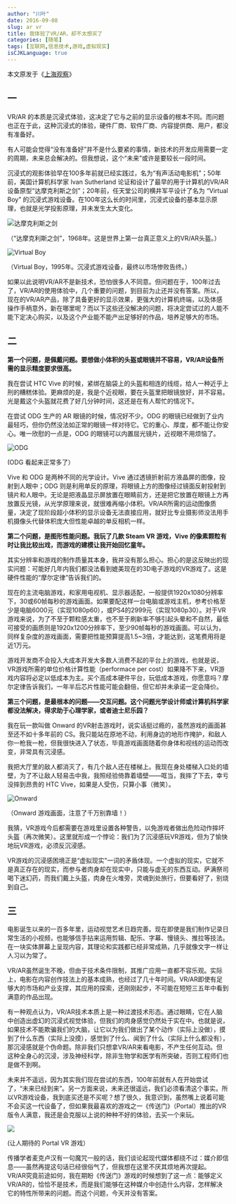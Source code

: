 ```yaml
---
author: "川叶"
date: 2016-09-08
slug: ar vr
title: 我体验了VR/AR，却不太想买了
categories: [随笔]
tags: [互联网,信息技术,游戏,虚拟现实]
isCJKLanguage: true
---
```


本文原发于《[上海观察](https://www.shobserver.com/news/detail?id=29964)》

## 一

VR/AR 的本质是沉浸式体验，这决定了它与之前的显示设备的根本不同。而问题也正在于此，这种沉浸式的体验，硬件厂商、软件厂商、内容提供商、用户，都没有准备好。

有人可能会觉得“没有准备好”并不是什么要紧的事情，新技术的开发应用需要一定的周期，未来总会解决的。但我想说，这个“未来”或许是要较长一段时间。

<!--more-->

沉浸式的观影体验早在100多年前就已经实践过，名为“有声活动电影机”；50年前，美国计算机科学家 Ivan Sutherland 论证和设计了最早的用于计算机的VR/AR设备原型“达摩克利斯之剑”；20年前，任天堂公司的横井军平设计了名为 “Virtual Boy” 的沉浸式游戏设备。在100年这么长的时间里，沉浸式设备的基本显示原理，也就是光学投影原理，并未发生太大变化。

![达摩克利斯之剑](/images/vr_ar/b60cf303-acd9-4278-b29b-45c5ca3c0820.jpg)

（“达摩克利斯之剑”，1968年。这是世界上第一台真正意义上的VR/AR头盔。）

![Virtual Boy](/images/vr_ar/395a26b8-2a8e-4ffc-a3b9-45748372fccb.jpg)

（Virtual Boy，1995年。沉浸式游戏设备，最终以市场惨败告终。）

如果以此说明VR/AR不是新技术，恐怕很多人不同意。但问题在于，100年过去了，VR/AR的使用体验中，几个重要的问题，到目前为止还并没有答案。所以，现在的VR/AR产品，除了具备更好的显示效果，更强大的计算机终端，以及体感操作手柄意外，新在哪里呢？而以下这些还没解决的问题，将决定尝试过的人能不能下定决心购买，以及这个产业能不能产出足够好的作品，培养足够大的市场。

## 二

**第一个问题，是佩戴问题。要想做小体积的头盔或眼镜并不容易，VR/AR设备所需的显示精度要求很高。**

我在尝试 HTC Vive 的时候，紧绑在脑袋上的头盔和相连的线缆，给人一种近乎上刑的糟糕体验。更麻烦的是，我是个近视眼，要在头盔里把眼镜放好，并不容易。光是戴这个头盔就花费了好几分钟时间，这还是在有人帮忙的情况下。

在尝试 ODG 生产的 AR 眼镜的时候，情况好不少。ODG 的眼镜已经做到了业内最轻巧，但你仍然没法如正常的眼镜一样对待它。它的重心、厚度，都不能让你安心。唯一欣慰的一点是，ODG 的眼镜可以内置屈光镜片，近视眼不用烦恼了。

![ODG](/images/vr_ar/c5c1d3ac-fd4b-4e3d-a74e-21c9de7d7d59.jpg)

(ODG 看起来正常多了）

Vive 和 ODG 是两种不同的光学设计。Vive 通过透镜折射前方液晶屏的图像，投射到人眼中；ODG 则是利用单反的原理，将眼镜上方的图像经过镜面反射投射到镜片和人眼中。无论是把液晶显示屏放置在眼睛前方，还是把它放置在眼镜上方再放置反光镜，从光学原理来说，就很难再缩小体积。VR/AR所需的运动图像质量，决定了现阶段超小体积的显示设备无法直接应用，就好比专业摄影师没法用手机摄像头代替体积庞大但性能卓越的单反相机一样。

**第二个问题，是图形性能问题。我玩了几款 Steam VR 游戏，Vive 的像素颗粒有时让我比较出戏，而游戏的建模让我开始回忆童年。**

其实分辨率和游戏的制作质量其本身，我并没有那么担心。担心的是这反映出的现实问题：可能好几年内我们都没法看到媲美现在的3D电子游戏的VR游戏了。这是硬件性能的“摩尔定律”告诉我们的。

现在的主流电脑游戏，和家用电视机、显示器适配，一般提供1920x1080分辨率下，30或60帧每秒的游戏画面。如果要配这样一台电脑或游戏主机，参考价格至少是电脑6000元（实现1080p60），或PS4的2999元（实现1080p30）。对于VR游戏来说，为了不至于颗粒感太重，也不至于刷新率不够引起头晕和不自然，最低可接受的画质则是1920x1200分辨率下，至少90帧每秒的游戏画面。可以认为，同样复杂度的游戏画面，需要把性能预算提高1.5~3倍，才能达到，这笔费用将是近1万元。

游戏开发商不会投入大成本开发大多数人消费不起的平台上的游戏，也就是说，VR游戏所需的单位价格计算性能（performace per cost）如果降不下来，VR游戏内容将必定以低成本为主。买个高成本硬件平台，玩低成本游戏，你愿意吗？摩尔定律告诉我们，一年半后芯片性能可能会翻倍，但它却并未承诺一定会降价。

**第三个问题，是最根本的问题——交互问题。这个问题光学设计师或计算机科学家都没法解决，得求助于心理学家，或者迪士尼乐园？**

我在玩一款叫做 Onward 的VR射击游戏时，说实话挺过瘾的，虽然游戏的画面甚至还不如十多年前的 CS。我只能站在原地不动，利用身边的地形作掩护，和敌人你一枪我一枪，但我很快进入了状态，毕竟游戏画面随着你身体和视线的运动而改变，非常具有沉浸感。

我把大厅里的敌人都消灭了，有几个敌人还在楼梯上。我现在身处楼梯入口处的墙壁，为了不让敌人轻易击中我，我照经验倚靠着墙壁——哐当，我摔了下去，幸亏没摔到昂贵的 HTC Vive，如果是人受伤，只算小事（微笑）。

![Onward](/images/vr_ar/22d8ebf2-a24b-4294-81cb-bc149c8420d3.jpg)

（Onward 游戏画面，注意了千万别靠墙！）

我猜，VR游戏今后都需要在游戏里设置各种警告，以免游戏者做出危险动作摔坏头盔（再次微笑）。这里就形成一个悖论：我们为了沉浸感玩VR游戏，但为了愉快地玩VR游戏，必须反沉浸感。

VR游戏的沉浸感困境正是“虚拟现实”一词的矛盾体现。一个虚拟的现实，它就不是真正存在的现实，而参与者肉身却在现实中，只能与虚无的东西互动。萨满祭司喝下迷幻药，而我们戴上头盔，肉身在火堆旁，灵魂到处旅行，但要看好了，别烧到自己。

## 三

电影诞生以来的一百多年里，运动视觉艺术日趋完善。现在即使是我们制作记录日常生活的小视频，也能够信手拈来运用剪辑、配乐、字幕、慢镜头、推拉等技法。在一块实体屏幕上呈现内容，其理论和实践都已经非常成熟，几乎就像文字一样让人习以为常了。

VR/AR虽然诞生不晚，但由于技术条件限制，其推广应用一直都不容乐观。实际上，电影在内容创作技法上的基本成熟，也经过了几十年时间。VR/AR即使有足够大的市场和产业支撑，其应用的探索，还刚刚起步，不可能在短短三五年中看到满意的作品出现。

有一种观点认为，VR/AR技术本质上是一种过渡技术形态。通过眼睛，它在人脑中创造出虚幻的沉浸式视觉体验，但我们的肉身感觉仍然处于实在中。也就是说，如果技术不能欺骗我们的大脑，让它以为我们做出了某个动作（实际上没做），摸到了什么东西（实际上没摸），感觉到了什么、闻到了什么（实际上什么都没有），那沉浸感就是个伪命题。除非我们只想拿VR/AR来看电影，不产生任何互动。但这种全身心的沉浸，涉及神经科学，除非生物学和医学有所突破，否则工程师们也是做不到啊。

未来并不遥远，因为其实我们现在尝试的东西，100年前就有人在开始尝试了，“未来已经到来”。另一方面来说，未来还很遥远，我们必须看清这个事实。所以VR游戏设备，我到底买还是不买呢？想了很久，我意识到，虽然嘴上说着可能不会买这一代设备了，但如果我最喜欢的游戏之一《传送门》（Portal）推出的VR版令人满意，我还是会克服以上说的种种不好的体验，去买一个来玩。

![](/images/vr_ar/78d33ec0-e2cf-44fe-b7a0-2364786e84e5.jpg)

(让人期待的 Portal VR 游戏）

传播学者麦克卢汉有一句魔咒一般的话，我们谈论起现代媒体都绕不过：媒介即信息——虽然再提这句话已经很俗气了，但我想在这里不厌其烦地再次提起。VR/AR究竟前途如何，我在期盼《传送门》游戏的时候想到了这一点：能够定义VR/AR的，恰恰不是技术，而是我们能够在这种媒介中创造什么内容，怎样解决它的特性所带来的问题。而这个问题，今天并没有答案。
